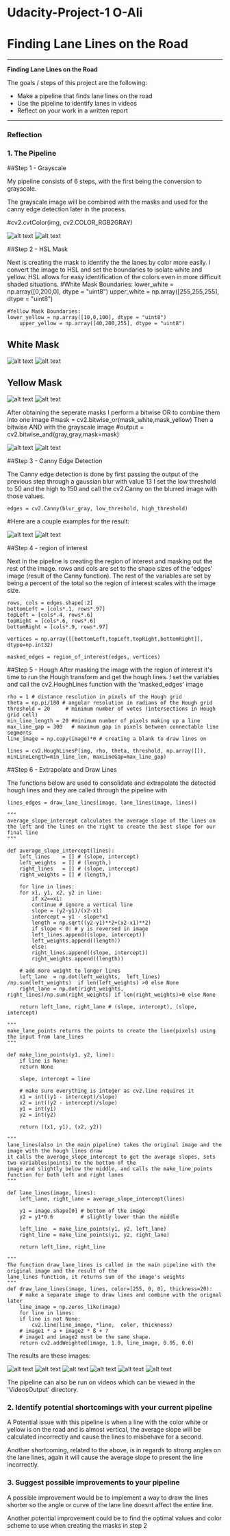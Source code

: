 # Udacity-Project-1 O-Ali

# **Finding Lane Lines on the Road** 
---

**Finding Lane Lines on the Road**

The goals / steps of this project are the following:
* Make a pipeline that finds lane lines on the road
* Use the pipeline to identify lanes in videos
* Reflect on your work in a written report


[//]: # (Image References)

[image1]: ./Images/CannyEdge/CannyEdges_solidWhiteCurve.jpg "solidWhiteCurve.jpg"
[image2]: ./Images/CannyEdge/CannyEdges_solidYellowCurve.jpg "solidYellowCurve.jpg"

[image3]: ./Images/Grayscale/GrayScale_solidYellowCurve.jpg "solidYellowCurve.jpg"
[image4]: ./Images/Grayscale/GrayScale_solidWhiteCurve.jpg "solidWhiteCurve.jpg"

[image5]: ./Images/HSLMask/mask_white_solidWhiteRight.jpg "solidWhiteRight.jpg"
[image6]: ./Images/HSLMask/mask_white_solidWhiteCurve.jpg "solidWhiteCurve.jpg"

[image7]: ./Images/HSLMask/mask_yellow_solidYellowCurve.jpg "solidYellowCurve.jpg"
[image8]: ./Images/HSLMask/mask_yellow_solidYellowCurve2.jpg "solidYellowCurve2.jpg"

[image16]: ./Images/FinalResult/solidYellowCurve.jpg "solidYellowCurve.jpg"
[image9]: ./Images/FinalResult/solidWhiteCurve.jpg "solidWhiteCurve.jpg"
[image10]: ./Images/FinalResult/solidWhiteRight.jpg "solidWhiteRight.jpg"
[image11]: ./Images/FinalResult/solidYellowCurve2.jpg "solidYellowCurve2.jpg"
[image12]: ./Images/FinalResult/solidYellowLeft.jpg "solidYellowLeft.jpg"
[image13]: ./Images/FinalResult/whiteCarLaneSwitch.jpg "whiteCarLaneSwitch.jpg"

[image14]: ./Images/grayANDhsl/GandHSL_solidYellowLeft.jpg "solidYellowLeft"
[image15]: ./Images/grayANDhsl/GandHSL_solidWhiteCurve.jpg "solidWhiteCurve.jpg"

---

### Reflection

### 1. The Pipeline

##Step 1 - Grayscale

My pipeline consists of 6 steps, with the first being the conversion to grayscale.

The grayscale image will be combined with the masks and used for the canny edge detection later in the process.

#cv2.cvtColor(img, cv2.COLOR_RGB2GRAY)

![alt text][image3] ![alt text][image4]

##Step 2 - HSL Mask

Next is creating the mask to identify the the lanes by color more easily.
I convert the image to HSL and set the boundaries to isolate white and yellow. HSL allows for easy identification of the colors even in more difficult shaded situations.
	#White Mask Boundaries:
	lower_white = np.array([0,200,0], dtype = "uint8")
	upper_white = np.array([255,255,255], dtype = "uint8")

	#Yellow Mask Boundaries:
	lower_yellow = np.array([10,0,100], dtype = "uint8")
    	upper_yellow = np.array([40,200,255], dtype = "uint8")

## White Mask
![alt text][image5] ![alt text][image6]
## Yellow Mask
![alt text][image7] ![alt text][image8]

After obtaining the seperate masks I perform a bitwise OR to combine them into one image
	#mask = cv2.bitwise_or(mask_white,mask_yellow)
Then a bitwise AND with the grayscale image
	#output = cv2.bitwise_and(gray,gray,mask=mask)

![alt text][image14] ![alt text][image15]

##Step 3 - Canny Edge Detection

The Canny edge detection is done by first passing the output of the previous step through a gaussian blur with value 13
I set the low threshold to 50 and the high to 150 and call the cv2.Canny on the blurred image with those values.

	edges = cv2.Canny(blur_gray, low_threshold, high_threshold)
	
#Here are a couple examples for the result:

![alt text][image1] ![alt text][image2]

##Step 4 - region of interest

Next in the pipeline is creating the region of interest and masking out the rest of the image.
rows and cols are set to the shape sizes of the 'edges' image (result of the Canny function). The rest of the variables are set by being a percent of the
total so the region of interest scales with the image size.

	rows, cols = edges.shape[:2]
	bottomLeft = [cols*.1, rows*.97]
	topLeft = [cols*.4, rows*.6]
	topRight = [cols*.6, rows*.6]
	bottomRight = [cols*.9, rows*.97]

	vertices = np.array([[bottomLeft,topLeft,topRight,bottomRight]], dtype=np.int32)

	masked_edges = region_of_interest(edges, vertices)


##Step 5 - Hough
After masking the image with the region of interest it's time to run the Hough transform and get the hough lines. I set the variables and call the 
cv2.HoughLines function with the 'masked_edges' image

	rho = 1 # distance resolution in pixels of the Hough grid
	theta = np.pi/180 # angular resolution in radians of the Hough grid
	threshold = 20     # minimum number of votes (intersections in Hough grid cell)
	min_line_length = 20 #minimum number of pixels making up a line
	max_line_gap = 300   # maximum gap in pixels between connectable line segments
	line_image = np.copy(image)*0 # creating a blank to draw lines on

	lines = cv2.HoughLinesP(img, rho, theta, threshold, np.array([]), minLineLength=min_line_len, maxLineGap=max_line_gap)

##Step 6 - Extrapolate and Draw Lines


The functions below are used to consolidate and extrapolate the detected hough lines and they are called through the pipeline with

	lines_edges = draw_lane_lines(image, lane_lines(image, lines))
	
	"""
	average_slope_intercept calculates the average slope of the lines on the left and the lines on the right to create the best slope for our final line
	"""

	def average_slope_intercept(lines):
	    left_lines    = [] # (slope, intercept)
	    left_weights  = [] # (length,)
	    right_lines   = [] # (slope, intercept)
	    right_weights = [] # (length,)

	    for line in lines:
		for x1, y1, x2, y2 in line:
		    if x2==x1:
			continue # ignore a vertical line
		    slope = (y2-y1)/(x2-x1)
		    intercept = y1 - slope*x1
		    length = np.sqrt((y2-y1)**2+(x2-x1)**2)
		    if slope < 0: # y is reversed in image
			left_lines.append((slope, intercept))
			left_weights.append((length))
		    else:
			right_lines.append((slope, intercept))
			right_weights.append((length))

	    # add more weight to longer lines    
	    left_lane  = np.dot(left_weights,  left_lines) /np.sum(left_weights)  if len(left_weights) >0 else None
	    right_lane = np.dot(right_weights, right_lines)/np.sum(right_weights) if len(right_weights)>0 else None

	    return left_lane, right_lane # (slope, intercept), (slope, intercept)

	"""
	make_lane_points returns the points to create the line(pixels) using the input from lane_lines
	"""

	def make_line_points(y1, y2, line):
	    if line is None:
		return None

	    slope, intercept = line

	    # make sure everything is integer as cv2.line requires it
	    x1 = int((y1 - intercept)/slope)
	    x2 = int((y2 - intercept)/slope)
	    y1 = int(y1)
	    y2 = int(y2)

	    return ((x1, y1), (x2, y2))

	"""    
	lane_lines(also in the main pipeline) takes the original image and the image with the hough lines draw
	it calls the average_slope_intercept to get the average slopes, sets two variables(points) to the bottom of the 
	image and slightly below the middle, and calls the make_line_points function for both left and right lanes
	"""

	def lane_lines(image, lines):
	    left_lane, right_lane = average_slope_intercept(lines)

	    y1 = image.shape[0] # bottom of the image
	    y2 = y1*0.6         # slightly lower than the middle

	    left_line  = make_line_points(y1, y2, left_lane)
	    right_line = make_line_points(y1, y2, right_lane)

	    return left_line, right_line

	"""
	The function draw_lane_lines is called in the main pipeline with the original image and the result of the
	lane_lines function, it returns sum of the image's weights
	"""    
	def draw_lane_lines(image, lines, color=[255, 0, 0], thickness=20):
	    # make a separate image to draw lines and combine with the orignal later
	    line_image = np.zeros_like(image)
	    for line in lines:
		if line is not None:
		    cv2.line(line_image, *line,  color, thickness)
	    # image1 * a + image2 * ß + ?
	    # image1 and image2 must be the same shape.
	    return cv2.addWeighted(image, 1.0, line_image, 0.95, 0.0)

The results are these images:

![alt text][image16] ![alt text][image9]
![alt text][image10] ![alt text][image11]
![alt text][image12] ![alt text][image13]

The pipeline can also be run on videos which can be viewed in the 'VideosOutput' directory.

### 2. Identify potential shortcomings with your current pipeline


A Potential issue with this pipeline is when a line with the color white or yellow is on the road and is almost vertical, the average slope
will be calculated incorrectly and cause the lines to misbehave for a second.

Another shortcoming, related to the above, is in regards to strong angles on the lane lines, again it will cause the average slope to present the line
incorrectly.


### 3. Suggest possible improvements to your pipeline

A possible improvement would be to implement a way to draw the lines shorter so the angle or curve of the lane line doesnt affect the entire line.

Another potential improvement could be to find the optimal values and color scheme to use when creating the masks in step 2
